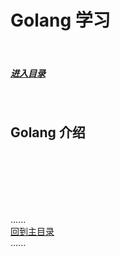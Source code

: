 # Golang 学习

<br />

##### [进入目录](contents_page.md)

<br />

## Golang 介绍

<br />
<br />
<br />
<br />
<br />

......   
[回到主目录](../README.md)   
......    


